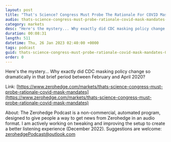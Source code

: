 ```yaml
---
layout: post
title: "That's Science? Congress Must Probe The Rationale For COVID Mask Mandates"
audio: thats-science-congress-must-probe-rationale-covid-mask-mandates-0
category: markets
desc: "Here's the mystery... Why exactly did CDC masking policy change so dramatically in that brief period between February and April 2020?"
duration: 00:08:31
length: 511
datetime: Thu, 26 Jan 2023 02:40:00 +0000
tags: podcast
guid: thats-science-congress-must-probe-rationale-covid-mask-mandates-0
order: 0
---
```

Here's the mystery... Why exactly did CDC masking policy change so dramatically in that brief period between February and April 2020?

Link: [https://www.zerohedge.com/markets/thats-science-congress-must-probe-rationale-covid-mask-mandates](https://www.zerohedge.com/markets/thats-science-congress-must-probe-rationale-covid-mask-mandates)

About: The Zerohedge Podcast is a non-commercial, automated program, designed to give people a way to get news from Zerohedge in an audio format.  I am actively working on tweaking and improving the setup to create a better listening experience (December 2022).  Suggestions are welcome: [zerohedgePodcast@outlook.com](mailto:zerohedgePodcast@outlook.com)
